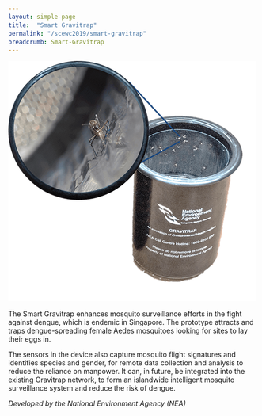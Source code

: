 ```yaml
---
layout: simple-page
title:  "Smart Gravitrap"
permalink: "/scewc2019/smart-gravitrap"
breadcrumb: Smart-Gravitrap
---
```


![Smart Gravitrap](/images/gravitrap.png)

The Smart Gravitrap enhances mosquito surveillance efforts in the fight against dengue, which is endemic in Singapore. The prototype attracts and traps dengue-spreading female Aedes mosquitoes looking for sites to lay their eggs in.

The sensors in the device also capture mosquito flight signatures and identifies species and gender, for remote data collection and analysis to reduce the reliance on manpower. It can, in future, be integrated into the existing Gravitrap network, to form an islandwide intelligent mosquito surveillance system and reduce the risk of dengue.

*Developed by the National Environment Agency (NEA)*
